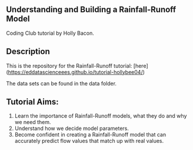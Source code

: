 ## Understanding and Building a Rainfall-Runoff Model

Coding Club tutorial by Holly Bacon.

## Description

This is the repository for the Rainfall-Runoff tutorial: [here] (https://eddatascienceees.github.io/tutorial-hollybee04/) 

The data sets can be found in the data folder.

## Tutorial Aims:

1. Learn the importance of Rainfall-Runoff models, what they do and why we need them.
2. Understand how we decide model parameters.
3. Become confident in creating a Rainfall-Runoff model that can accurately predict flow values that match up with real values.

